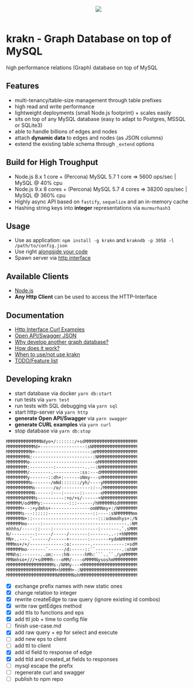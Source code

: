 <center><img src="https://cdn1.teamhellfall.de/contentdelivery/02051803-7e0d-4279-937b-cf5aeb2bed1e.1a6b4e86-4e57-456d-ad8b-cd49a1c30748.png?dim=172x186" /></center><br/>

# krakn - Graph Database on top of MySQL

high performance relations (Graph) database on top of MySQL

## Features

* multi-tenancy/table-size management through table prefixes
* high read and write performance
* lightweight deployments (small Node.js footprint) + scales easily
* sits on top of any MySQL database (easy to adapt to Postgres, MSSQL or SQLite3)
* able to handle billions of edges and nodes
* attach **dynamic data** to edges and nodes (as JSON columns)
* extend the existing table schema through `_extend` options

## Build for High Troughput

* Node.js 8.x 1 core + (Percona) MySQL 5.7 1 core => 5600 ops/sec | MySQL @ 40% cpu
* Node.js 9.x 8 cores + (Percona) MySQL 5.7 4 cores => 38200 ops/sec | MySQL @ 360% cpu
* Highly async API based on `fastify`, `sequelize` and an in-memory cache
* Hashing string keys into **integer** representations via `murmurhash3`

## Usage

* Use as application: `npm install -g krakn` and `krakndb -p 3058 -l /path/to/config.json`
* Use right [alongside your code](example/krakn-sample.js)
* Spawn server via [http interface](example/krakn-http.js)

## Available Clients

* [Node.js](https://github.com/krystianity/krakn-js)
* **Any Http Client** can be used to access the HTTP-Interface

## Documentation

* [Http Interface Curl Examples](docs/curl.md)
* [Open API/Swagger JSON](docs/swagger.json)
* [Why develop another graph database?](docs/why.md)
* [How does it work?](docs/how.md)
* [When to use/not use krakn](docs/use-case.md)
* [TODO/Feature list](docs/todo.md)

## Developing krakn

* start database via docker `yarn db:start`
* run tests via `yarn test`
* run tests with SQL debugging via `yarn sql`
* start http-server via `yarn http`
* **generate Open API/Swagger** via `yarn swagger`
* **generate CURL examples** via `yarn curl`
* stop database via `yarn db:stop`



```
MMMMMMMMMMMMMNdyo+/:::::::/+sdMMMMMMMMMMMMMMMMMMMM
MMMMMMMMMMMd+-----------------:sNMMMMMMMMMMMMMMMMM
MMMMMMMMMN+---------------------:mMMMMMMMMMMMMMMMM
MMMMMMMMN:-----------------------:NMMMMMMMMMMMMMMM
MMMMMMMMo-------------------------oMMMMMMMMMMMMMMM
MMMMMMMM:---------:-----------..--:NMMMMMMMMMMMMMM
MMMMMMMM/--------.----------:ss:---dMMMMMMMMMMMMMM
MMMMMMMMy-------::dh+:------oNmy---sMMMMMMMMMMMMMM
MMMMMMMMMo-------/mNd:::::::/yh/----yMMMMMMMMMMMMM
MMMMMMMMMMo-------/o/-----------::--/MMMMMMMMMMMMM
MMMMMMMMMMN------:---:------::------oMMMMMMMMMMMMM
MMMMMMNMMMMs----------:+o/+s/------+NMMMMMMMMMMMMM
MMMMMM/odMMMy:----------:::------/hMMMMMMddMMMMMMM
MMMMMM+--:+ydmhs+---------------omNMNmy+:/NMMMMMMM
MMMMMMs---::::::-----------------::----:sNMMMMMMmm
MMMMMMN+::-------------------------:::odmmdhys+:/N
MMMMMMmo-----:--------------------------------.:NM
mhhhs/-----::----:-----------------:-------.`.sMMM
N/---------:-----/-----/-------:-------..-:+hNMMMM
MN+..---.`------/------+-------:-------+ydmNMMMMMM
MMMms+/+/-------------:o:-------.------------:+sdM
MMMMMMmo-------`------/d:-----::``----------.:ohNM
MMNhs:-------..om:---:hN------hMh:```..``./ymMMMMM
MMNmhso+///+sdMMMh---oMM/----oMMMMNysoshmMMMMMMMMM
MMMMMMMMMMMMMMMMMMs-/NMMy---+MMMMMMMMMMMMMMMMMMMMM
MMMMMMMMMMMMMMMMMMM+hMMMM+-:NMMMMMMMMMMMMMMMMMMMMM
MMMMMMMMMMMMMMMMMMMNMMMMMNohMMMMMMMMMMMMMMMMMMMMMM
```

- [x] exchange prefix names with new static ones
- [x] change relation to integer
- [x] rewrite createEdge to raw query (ignore existing id combos)
- [x] write raw getEdges method
- [x] add ttls to functions and eps
- [x] add ttl job + time to config file
- [ ] finish use-case.md
- [x] add raw query + ep for select and execute
- [ ] add new eps to client
- [ ] add ttl to client
- [x] add id field to response of edge
- [x] add ttld and created_at fields to responses
- [ ] mysql escape the prefix
- [ ] regenerate curl and swagger
- [ ] publish to npm repo